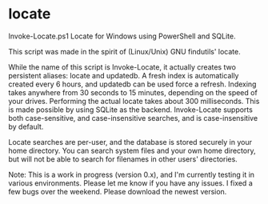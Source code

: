 # locate
Invoke-Locate.ps1 Locate for Windows using PowerShell and SQLite.

This script was made in the spirit of (Linux/Unix) GNU findutils' locate. 

While the name of this script is Invoke-Locate, it actually creates two persistent aliases: locate and updatedb. A fresh index is automatically created every 6 hours, and updatedb can be used force a refresh. Indexing takes anywhere from 30 seconds to 15 minutes, depending on the speed of your drives. Performing the actual locate takes about 300 milliseconds. This is made possible by using SQLite as the backend. Invoke-Locate supports both case-sensitive, and case-insensitive searches, and is case-insensitive by default. 

Locate searches are per-user, and the database is stored securely in your home directory. You can search system files and your own home directory, but will not be able to search for filenames in other users' directories. 

Note: This is a work in progress (version 0.x), and I'm currently testing it in various environments. Please let me know if you have any issues. I fixed a few bugs over the weekend. Please download the newest version.
